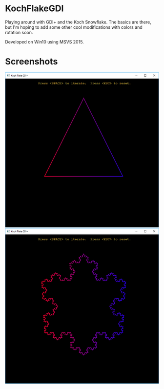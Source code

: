# KochFlakeGDI
Playing around with GDI+ and the Koch Snowflake. The basics are there, but I'm hoping to add some other cool modifications with colors and rotation soon.

Developed on Win10 using MSVS 2015.

# Screenshots
![Instructions](https://github.com/dotjrich/KochFlakeGDI/blob/master/Images/Instructions.png?raw=true)
![Instructions](https://github.com/dotjrich/KochFlakeGDI/blob/master/Images/4IterGradient.png?raw=true)







